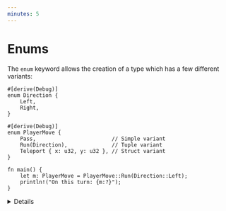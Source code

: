 ```yaml
---
minutes: 5
---
```


# Enums

The `enum` keyword allows the creation of a type which has a few different
variants:

```rust,editable
#[derive(Debug)]
enum Direction {
    Left,
    Right,
}

#[derive(Debug)]
enum PlayerMove {
    Pass,                        // Simple variant
    Run(Direction),              // Tuple variant
    Teleport { x: u32, y: u32 }, // Struct variant
}

fn main() {
    let m: PlayerMove = PlayerMove::Run(Direction::Left);
    println!("On this turn: {m:?}");
}
```

<details>

Key Points:

- Enumerations allow you to collect a set of values under one type.
- `Direction` is a type with variants. There are two values of `Direction`:
  `Direction::Left` and `Direction::Right`.
- `PlayerMove` is a type with three variants. In addition to the payloads, Rust
  will store a discriminant so that it knows at runtime which variant is in a
  `PlayerMove` value.
- This might be a good time to compare structs and enums:
  - In both, you can have a simple version without fields (unit struct) or one
    with different types of fields (variant payloads).
  - You could even implement the different variants of an enum with separate
    structs but then they wouldn’t be the same type as they would if they were
    all defined in an enum.
- Rust uses minimal space to store the discriminant.
  - If necessary, it stores an integer of the smallest required size
  - If the allowed variant values do not cover all bit patterns, it will use
    invalid bit patterns to encode the discriminant (the "niche optimization").
    For example, `Option<&u8>` stores either a pointer to an integer or `NULL`
    for the `None` variant.
  - You can control the discriminant if needed (e.g., for compatibility with C):

    <!-- mdbook-xgettext: skip -->
    ```rust,editable
    #[repr(u32)]
    enum Bar {
        A, // 0
        B = 10000,
        C, // 10001
    }

    fn main() {
        println!("A: {}", Bar::A as u32);
        println!("B: {}", Bar::B as u32);
        println!("C: {}", Bar::C as u32);
    }
    ```

    Without `repr`, the discriminant type takes 2 bytes, because 10001 fits 2
    bytes.

## More to Explore

Rust has several optimizations it can employ to make enums take up less space.

- Null pointer optimization: For
  [some types](https://doc.rust-lang.org/std/option/#representation), Rust
  guarantees that `size_of::<T>()` equals `size_of::<Option<T>>()`.

  Example code if you want to show how the bitwise representation _may_ look
  like in practice. It's important to note that the compiler provides no
  guarantees regarding this representation, therefore this is totally unsafe.

  <!-- mdbook-xgettext: skip -->
  ```rust,editable
  use std::mem::transmute;

  macro_rules! dbg_bits {
      ($e:expr, $bit_type:ty) => {
          println!("- {}: {:#x}", stringify!($e), transmute::<_, $bit_type>($e));
      };
  }

  fn main() {
      unsafe {
          println!("bool:");
          dbg_bits!(false, u8);
          dbg_bits!(true, u8);

          println!("Option<bool>:");
          dbg_bits!(None::<bool>, u8);
          dbg_bits!(Some(false), u8);
          dbg_bits!(Some(true), u8);

          println!("Option<Option<bool>>:");
          dbg_bits!(Some(Some(false)), u8);
          dbg_bits!(Some(Some(true)), u8);
          dbg_bits!(Some(None::<bool>), u8);
          dbg_bits!(None::<Option<bool>>, u8);

          println!("Option<&i32>:");
          dbg_bits!(None::<&i32>, usize);
          dbg_bits!(Some(&0i32), usize);
      }
  }
  ```

</details>
